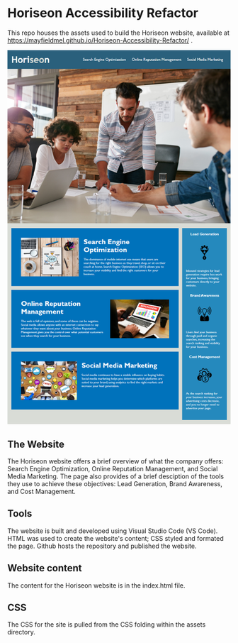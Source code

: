 # Horiseon Accessibility Refactor

This repo houses the assets used to build the Horiseon website, available at https://mayfieldmel.github.io/Horiseon-Accessibility-Refactor/ . 

![Horiseon-website](./assets/images/01-mock-up.png)

## The Website

The Horiseon website offers a brief overview of what the company offers: Search Engine Optimization, Online Reputation Management, and Social Media Marketing. The page also provides of a brief desciption of the tools they use to achieve these objectives: Lead Generation, Brand Awareness, and Cost Management. 

## Tools

The website is built and developed using Visual Studio Code (VS Code). HTML was used to create the website's content; CSS styled and formated the page. Github hosts the repository and published the website.

## Website content

The content for the Horiseon website is in the index.html file.

## CSS

The CSS for the site is pulled from the CSS folding within the assets directory. 


